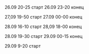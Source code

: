 26.09 20-25 старт
26.09 23-20 конец

27,09 19-50 старт
27.09 00-00 конец

28.09 16-10 старт
28,09 18-00 конец

28.09 19-30 старт
29.09 00-15 конец

29.09 9-20 старт
